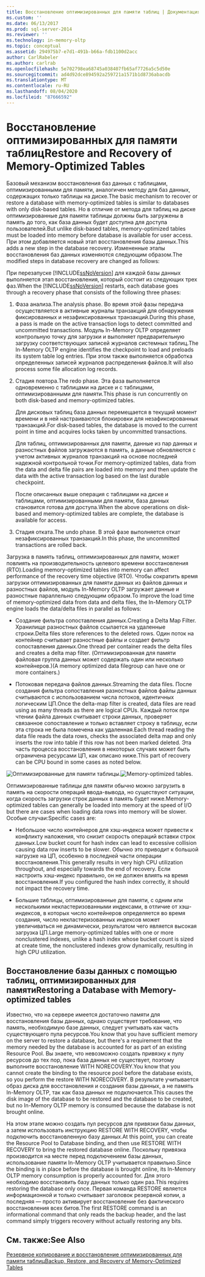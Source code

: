 ```yaml
---
title: Восстановление оптимизированных для памяти таблиц | Документация Майкрософт
ms.custom: ''
ms.date: 06/13/2017
ms.prod: sql-server-2014
ms.reviewer: ''
ms.technology: in-memory-oltp
ms.topic: conceptual
ms.assetid: 294975b7-e7d1-491b-b66a-fdb1100d2acc
author: CarlRabeler
ms.author: carlrab
ms.openlocfilehash: 5e702798ea68745a038407fb65af7726a5c5d50e
ms.sourcegitcommit: ad4d92dce894592a259721a1571b1d8736abacdb
ms.translationtype: MT
ms.contentlocale: ru-RU
ms.lasthandoff: 08/04/2020
ms.locfileid: "87666592"
---
```

# <a name="restore-and-recovery-of-memory-optimized-tables"></a><span data-ttu-id="1b924-102">Восстановление оптимизированных для памяти таблиц</span><span class="sxs-lookup"><span data-stu-id="1b924-102">Restore and Recovery of Memory-Optimized Tables</span></span>
  <span data-ttu-id="1b924-103">Базовый механизм восстановления баз данных с таблицами, оптимизированными для памяти, аналогичен методу для баз данных, содержащих только таблицы на диске.</span><span class="sxs-lookup"><span data-stu-id="1b924-103">The basic mechanism to recover or restore a database with memory-optimized tables is similar to databases with only disk-based tables.</span></span> <span data-ttu-id="1b924-104">Но в отличие от метода для таблиц на диске оптимизированные для памяти таблицы должны быть загружены в память до того, как база данных будет доступна для доступа пользователей.</span><span class="sxs-lookup"><span data-stu-id="1b924-104">But unlike disk-based tables, memory-optimized tables must be loaded into memory before database is available for user access.</span></span> <span data-ttu-id="1b924-105">При этом добавляется новый этап восстановления базы данных.</span><span class="sxs-lookup"><span data-stu-id="1b924-105">This adds a new step in the database recovery.</span></span> <span data-ttu-id="1b924-106">Измененные этапы восстановления баз данных изменяются следующим образом.</span><span class="sxs-lookup"><span data-stu-id="1b924-106">The modified steps in database recovery are changed as follows:</span></span>

 <span data-ttu-id="1b924-107">При перезапуске [!INCLUDE[ssNoVersion](../../includes/ssnoversion-md.md)] для каждой базы данных выполняется этап восстановления, который состоит из следующих трех фаз.</span><span class="sxs-lookup"><span data-stu-id="1b924-107">When the [!INCLUDE[ssNoVersion](../../includes/ssnoversion-md.md)] restarts, each database goes through a recovery phase that consists of the following three phases:</span></span>

1.  <span data-ttu-id="1b924-108">Фаза анализа.</span><span class="sxs-lookup"><span data-stu-id="1b924-108">The analysis phase.</span></span> <span data-ttu-id="1b924-109">Во время этой фазы передача осуществляется в активные журналы транзакций для обнаружения фиксированных и незафиксированных транзакций.</span><span class="sxs-lookup"><span data-stu-id="1b924-109">During this phase, a pass is made on the active transaction logs to detect committed and uncommitted transactions.</span></span> <span data-ttu-id="1b924-110">Модуль In-Memory OLTP определяет контрольную точку для загрузки и выполняет предварительную загрузку соответствующих записей журналов системных таблиц.</span><span class="sxs-lookup"><span data-stu-id="1b924-110">The In-Memory OLTP engine identifies the checkpoint to load and preloads its system table log entries.</span></span> <span data-ttu-id="1b924-111">При этом также выполняется обработка определенных записей журналов распределения файлов.</span><span class="sxs-lookup"><span data-stu-id="1b924-111">It will also process some file allocation log records.</span></span>

2.  <span data-ttu-id="1b924-112">Стадия повтора.</span><span class="sxs-lookup"><span data-stu-id="1b924-112">The redo phase.</span></span> <span data-ttu-id="1b924-113">Эта фаза выполняется одновременно с таблицами на диске и с таблицами, оптимизированными для памяти.</span><span class="sxs-lookup"><span data-stu-id="1b924-113">This phase is run concurrently on both disk-based and memory-optimized tables.</span></span>

     <span data-ttu-id="1b924-114">Для дисковых таблиц база данных перемещается в текущий момент времени и в ней настраиваются блокировки для незафиксированных транзакций.</span><span class="sxs-lookup"><span data-stu-id="1b924-114">For disk-based tables, the database is moved to the current point in time and acquires locks taken by uncommitted transactions.</span></span>

     <span data-ttu-id="1b924-115">Для таблиц, оптимизированных для памяти, данные из пар данных и разностных файлов загружаются в память, а данные обновляются с учетом активных журналов транзакций на основе последней надежной контрольной точки.</span><span class="sxs-lookup"><span data-stu-id="1b924-115">For memory-optimized tables, data from the data and delta file pairs are loaded into memory and then update the data with the active transaction log based on the last durable checkpoint.</span></span>

     <span data-ttu-id="1b924-116">После описанных выше операция с таблицами на диске и таблицами, оптимизированными для памяти, база данных становится готова для доступа.</span><span class="sxs-lookup"><span data-stu-id="1b924-116">When the above operations on disk-based and memory-optimized tables are complete, the database is available for access.</span></span>

3.  <span data-ttu-id="1b924-117">Стадия отката.</span><span class="sxs-lookup"><span data-stu-id="1b924-117">The undo phase.</span></span> <span data-ttu-id="1b924-118">В этой фазе выполняется откат незафиксированных транзакций.</span><span class="sxs-lookup"><span data-stu-id="1b924-118">In this phase, the uncommitted transactions are rolled back.</span></span>

 <span data-ttu-id="1b924-119">Загрузка в память таблиц, оптимизированных для памяти, может повлиять на производительность целевого времени восстановления (RTO).</span><span class="sxs-lookup"><span data-stu-id="1b924-119">Loading memory-optimized tables into memory can affect performance of the recovery time objective (RTO).</span></span> <span data-ttu-id="1b924-120">Чтобы сократить время загрузки оптимизированных для памяти данных из файлов данных и разностных файлов, модуль In-Memory OLTP загружает данные и разностные параллельно следующим образом.</span><span class="sxs-lookup"><span data-stu-id="1b924-120">To improve the load time of memory-optimized data from data and delta files, the In-Memory OLTP engine loads the data/delta files in parallel as follows:</span></span>

-   <span data-ttu-id="1b924-121">Создание фильтра сопоставления данных.</span><span class="sxs-lookup"><span data-stu-id="1b924-121">Creating a Delta Map Filter.</span></span> <span data-ttu-id="1b924-122">Хранилище разностных файлов ссылается на удаленные строки.</span><span class="sxs-lookup"><span data-stu-id="1b924-122">Delta files store references to the deleted rows.</span></span> <span data-ttu-id="1b924-123">Один поток на контейнер считывает разностные файлы и создает фильтр сопоставления данных.</span><span class="sxs-lookup"><span data-stu-id="1b924-123">One thread per container reads the delta files and creates a delta map filter.</span></span> <span data-ttu-id="1b924-124">(Оптимизированная для памяти файловая группа данных может содержать один или несколько контейнеров.)</span><span class="sxs-lookup"><span data-stu-id="1b924-124">(A memory optimized data filegroup can have one or more containers.)</span></span>

-   <span data-ttu-id="1b924-125">Потоковая передача файлов данных.</span><span class="sxs-lookup"><span data-stu-id="1b924-125">Streaming the data files.</span></span>  <span data-ttu-id="1b924-126">После создания фильтра сопоставления разностных файлов файлы данных считываются с использованием числа потоков, идентичных логическим ЦП.</span><span class="sxs-lookup"><span data-stu-id="1b924-126">Once the delta-map filter is created, data files are read using as many threads as there are logical CPUs.</span></span> <span data-ttu-id="1b924-127">Каждый поток при чтении файла данных считывает строки данных, проверяет связанное сопоставление и только вставляет строку в таблицу, если эта строка не была помечена как удаленная.</span><span class="sxs-lookup"><span data-stu-id="1b924-127">Each thread reading the data file reads the data rows, checks the associated delta map and only inserts the row into table if this row has not been marked deleted.</span></span> <span data-ttu-id="1b924-128">Эта часть процесса восстановления в некоторых случаях может быть ограничена ресурсами ЦП, как описано ниже.</span><span class="sxs-lookup"><span data-stu-id="1b924-128">This part of recovery can be CPU bound in some cases as noted below.</span></span>

 <span data-ttu-id="1b924-129">![Оптимизированные для памяти таблицы.](../../database-engine/media/memory-optimized-tables.gif "Оптимизированные для памяти таблицы.")</span><span class="sxs-lookup"><span data-stu-id="1b924-129">![Memory-optimized tables.](../../database-engine/media/memory-optimized-tables.gif "Memory-optimized tables.")</span></span>

 <span data-ttu-id="1b924-130">Оптимизированные таблицы для памяти обычно можно загрузить в память на скорости операций ввода-вывода, но существуют ситуации, когда скорость загрузки строк данных в память будет ниже.</span><span class="sxs-lookup"><span data-stu-id="1b924-130">Memory-optimized tables can generally be loaded into memory at the speed of I/O but there are cases when loading data rows into memory will be slower.</span></span> <span data-ttu-id="1b924-131">Особые случаи:</span><span class="sxs-lookup"><span data-stu-id="1b924-131">Specific cases are:</span></span>

-   <span data-ttu-id="1b924-132">Небольшое число контейнеров для хэш-индекса может привести к конфликту наложения, что снизит скорость операций вставки строк данных.</span><span class="sxs-lookup"><span data-stu-id="1b924-132">Low bucket count for hash index can lead to excessive collision causing data row inserts to be slower.</span></span> <span data-ttu-id="1b924-133">Обычно это приводит к большой нагрузке на ЦП, особенно в последней части операции восстановления.</span><span class="sxs-lookup"><span data-stu-id="1b924-133">This generally results in very high CPU utilization throughout, and especially towards the end of recovery.</span></span> <span data-ttu-id="1b924-134">Если настроить хэш-индекс правильно, он не должен влиять на время восстановления.</span><span class="sxs-lookup"><span data-stu-id="1b924-134">If you configured the hash index correctly, it should not impact the recovery time.</span></span>

-   <span data-ttu-id="1b924-135">Большие таблицы, оптимизированные для памяти, с одним или несколькими некластеризованными индексами, в отличие от хэш-индексов, в которых число контейнеров определяется во время создания, число некластеризованных индексов может увеличиваться не динамически, результатом чего является высокая загрузка ЦП.</span><span class="sxs-lookup"><span data-stu-id="1b924-135">Large memory-optimized tables with one or more nonclustered indexes, unlike a hash index whose bucket count is sized at create time, the nonclustered indexes grow dynamically, resulting in high CPU utilization.</span></span>

## <a name="restoring-a-database-with-memory-optimized-tables"></a><span data-ttu-id="1b924-136">Восстановление базы данных с помощью таблиц, оптимизированных для памяти</span><span class="sxs-lookup"><span data-stu-id="1b924-136">Restoring a Database with Memory-optimized tables</span></span>
 <span data-ttu-id="1b924-137">Известно, что на сервере имеется достаточно памяти для восстановления базы данных, однако существует требование, что память, необходимую базе данных, следует учитывать как часть существующего пула ресурсов.</span><span class="sxs-lookup"><span data-stu-id="1b924-137">You know that you have sufficient memory on the server to restore a database, but there's a requirement  that the memory needed by the database is accounted for as part of an existing Resource Pool.</span></span>  <span data-ttu-id="1b924-138">Вы знаете, что невозможно создать привязку к пулу ресурсов до тех пор, пока база данных не существует, поэтому выполните восстановление WITH NORECOVERY.</span><span class="sxs-lookup"><span data-stu-id="1b924-138">You know that you cannot create the binding to the resource pool before the database exists, so you perform the restore WITH NORECOVERY.</span></span>  <span data-ttu-id="1b924-139">В результате учитывается образ диска для восстановления и создания базы данных, а не память In-Memory OLTP, так как база данных не подключается.</span><span class="sxs-lookup"><span data-stu-id="1b924-139">This causes the disk image of the database to be restored and the database to be created, but no In-Memory OLTP memory is consumed because the database is not brought online.</span></span>

 <span data-ttu-id="1b924-140">На этом этапе можно создать пул ресурсов для привязки базы данных, а затем использовать инструкцию RESTORE WITH RECOVERY, чтобы подключить восстановленную базу данных.</span><span class="sxs-lookup"><span data-stu-id="1b924-140">At this point, you can create the Resource Pool to Database binding, and then use RESTORE WITH RECOVERY to bring the restored database online.</span></span>  <span data-ttu-id="1b924-141">Поскольку привязка производится на месте перед подключением базы данных, использование памяти In-Memory OLTP учитывается правильно.</span><span class="sxs-lookup"><span data-stu-id="1b924-141">Since the binding is in place before the database is brought online, its In-Memory OLTP memory consumption is properly accounted for.</span></span> <span data-ttu-id="1b924-142">Для этого необходимо восстановить базу данных только один раз.</span><span class="sxs-lookup"><span data-stu-id="1b924-142">This requires restoring the database only once.</span></span> <span data-ttu-id="1b924-143">Первая команда RESTORE является информационной и только считывает заголовок резервной копии, а последняя — просто активирует восстановление без фактического восстановления всех битов.</span><span class="sxs-lookup"><span data-stu-id="1b924-143">The first RESTORE command is an informational command that only reads the backup header, and the last command simply triggers recovery without actually restoring any bits.</span></span>

## <a name="see-also"></a><span data-ttu-id="1b924-144">См. также:</span><span class="sxs-lookup"><span data-stu-id="1b924-144">See Also</span></span>
 [<span data-ttu-id="1b924-145">Резервное копирование и восстановление оптимизированных для памяти таблиц</span><span class="sxs-lookup"><span data-stu-id="1b924-145">Backup, Restore, and Recovery of Memory-Optimized Tables</span></span>](memory-optimized-tables.md)


